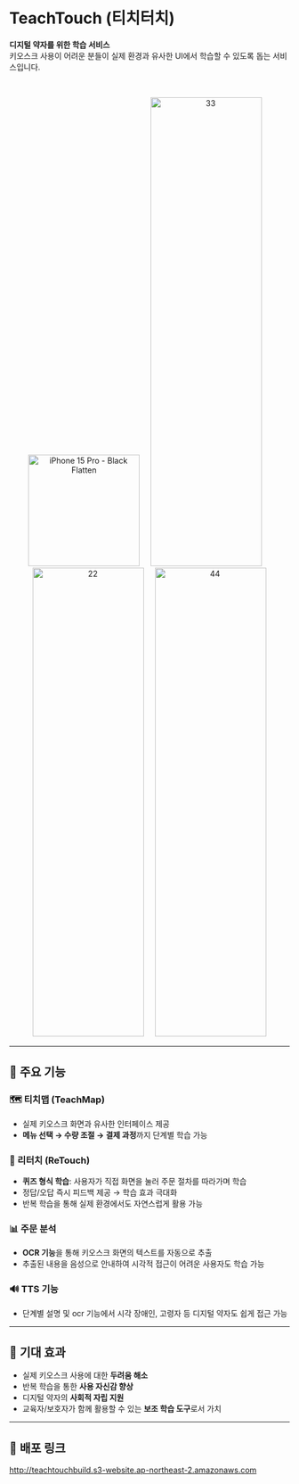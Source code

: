 # TeachTouch (티치터치)


**디지털 약자를 위한 학습 서비스**  
키오스크 사용이 어려운 분들이 실제 환경과 유사한 UI에서 학습할 수 있도록 돕는 서비스입니다.  

<br>
<p align="center">
  <img width="200" alt="iPhone 15 Pro - Black Flatten" src="https://github.com/user-attachments/assets/d7fa57cc-5e54-48e1-a302-86330dad9577" /> &nbsp;&nbsp;&nbsp;
  <img width="200" height="841" alt="33" src="https://github.com/user-attachments/assets/b2366458-b685-4582-bf6d-f60c56889a0d" /> &nbsp;&nbsp;&nbsp;
  <img width="200" height="841" alt="22" src="https://github.com/user-attachments/assets/df4aa18f-87ac-4ab3-a4e4-83c989f99b23" /> &nbsp;&nbsp;&nbsp;
  <img width="200" height="841" alt="44" src="https://github.com/user-attachments/assets/8d2541c4-c111-44f1-8299-36a37311af38" />
</p>



---

## 📌 주요 기능

### 🗺️ 티치맵 (TeachMap)
- 실제 키오스크 화면과 유사한 인터페이스 제공  
- **메뉴 선택 → 수량 조절 → 결제 과정**까지 단계별 학습 가능  

### 🔄 리터치 (ReTouch)
- **퀴즈 형식 학습**: 사용자가 직접 화면을 눌러 주문 절차를 따라가며 학습  
- 정답/오답 즉시 피드백 제공 → 학습 효과 극대화  
- 반복 학습을 통해 실제 환경에서도 자연스럽게 활용 가능  

### 📊 주문 분석
- **OCR 기능**을 통해 키오스크 화면의 텍스트를 자동으로 추출  
- 추출된 내용을 음성으로 안내하여 시각적 접근이 어려운 사용자도 학습 가능  

### 🔊 TTS 기능
- 단계별 설명 및 ocr 기능에서 시각 장애인, 고령자 등 디지털 약자도 쉽게 접근 가능  

---

## 🌟 기대 효과
- 실제 키오스크 사용에 대한 **두려움 해소**  
- 반복 학습을 통한 **사용 자신감 향상**  
- 디지털 약자의 **사회적 자립 지원**  
- 교육자/보호자가 함께 활용할 수 있는 **보조 학습 도구**로서 가치


---

## 🚀 배포 링크
http://teachtouchbuild.s3-website.ap-northeast-2.amazonaws.com 

